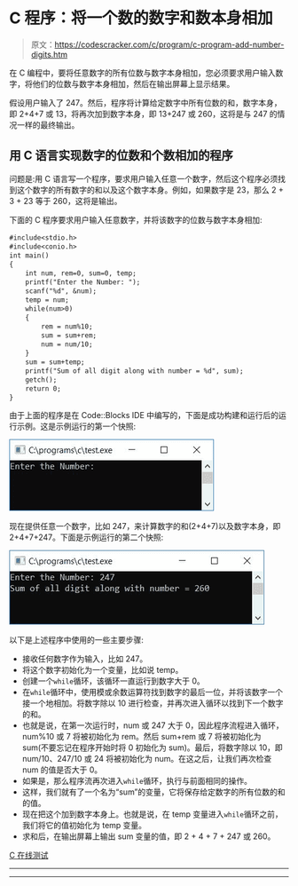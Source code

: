 # C 程序：将一个数的数字和数本身相加

> 原文：<https://codescracker.com/c/program/c-program-add-number-digits.htm>

在 C 编程中，要将任意数字的所有位数与数字本身相加，您必须要求用户输入数字，将他们的位数与数字本身相加，然后在输出屏幕上显示结果。

假设用户输入了 247。然后，程序将计算给定数字中所有位数的和，数字本身，即 2+4+7 或 13，将再次加到数字本身，即 13+247 或 260，这将是与 247 的情况一样的最终输出。

## 用 C 语言实现数字的位数和个数相加的程序

问题是:用 C 语言写一个程序，要求用户输入任意一个数字，然后这个程序必须找到这个数字的所有数字的和以及这个数字本身。例如，如果数字是 23，那么 2 + 3 + 23 等于 260，这将是输出。

下面的 C 程序要求用户输入任意数字，并将该数字的位数与数字本身相加:

```
#include<stdio.h>
#include<conio.h>
int main()
{
    int num, rem=0, sum=0, temp;
    printf("Enter the Number: ");
    scanf("%d", &num);
    temp = num;
    while(num>0)
    {
        rem = num%10;
        sum = sum+rem;
        num = num/10;
    }
    sum = sum+temp;
    printf("Sum of all digit along with number = %d", sum);
    getch();
    return 0;
}
```

由于上面的程序是在 Code::Blocks IDE 中编写的，下面是成功构建和运行后的运行示例。这是示例运行的第一个快照:

![c program add number digits](img/cc083b1dc4f5b740a1880d3b5e6e2ff2.png)

现在提供任意一个数字，比如 247，来计算数字的和(2+4+7)以及数字本身，即 2+4+7+247。下面是示例运行的第二个快照:

![c print sum of digit and number](img/3446c427173e11ebbfdb9f8bece6d35a.png)

以下是上述程序中使用的一些主要步骤:

*   接收任何数字作为输入，比如 247。
*   将这个数字初始化为一个变量，比如说 temp。
*   创建一个`while`循环，该循环一直运行到数字大于 0。
*   在`while`循环中，使用模或余数运算符找到数字的最后一位，并将该数字一个接一个地相加。将数字除以 10 进行检查，并再次进入循环以找到下一个数字的和。
*   也就是说，在第一次运行时，num 或 247 大于 0，因此程序流程进入循环，num%10 或 7 将被初始化为 rem。然后 sum+rem 或 7 将被初始化为 sum(不要忘记在程序开始时将 0 初始化为 sum)。最后，将数字除以 10，即 num/10、247/10 或 24 将被初始化为 num。在这之后，让我们再次检查 num 的值是否大于 0。
*   如果是，那么程序流再次进入`while`循环，执行与前面相同的操作。
*   这样，我们就有了一个名为“sum”的变量，它将保存给定数字的所有位数的和的值。
*   现在把这个加到数字本身上。也就是说，在 temp 变量进入`while`循环之前，我们将它的值初始化为 temp 变量。
*   求和后，在输出屏幕上输出 sum 变量的值，即 2 + 4 + 7 + 247 或 260。

[C 在线测试](/exam/showtest.php?subid=2)

* * *

* * *